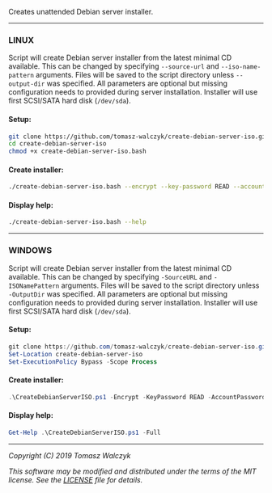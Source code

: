 Creates unattended Debian server installer.
___
### LINUX
Script will create Debian server installer from the latest minimal CD available.
This can be changed by specifying `--source-url` and `--iso-name-pattern` arguments.
Files will be saved to the script directory unless `--output-dir` was specified.
All parameters are optional but missing configuration needs to provided during
server installation. Installer will use first SCSI/SATA hard disk (`/dev/sda`).
#### Setup:
```bash
git clone https://github.com/tomasz-walczyk/create-debian-server-iso.git
cd create-debian-server-iso
chmod +x create-debian-server-iso.bash
```
#### Create installer:
```bash
./create-debian-server-iso.bash --encrypt --key-password READ --account-password READ --hostname <HOSTNAME> --domain <DOMAIN> --output-dir <PATH>
```
#### Display help:
```bash
./create-debian-server-iso.bash --help
```
___
### WINDOWS
Script will create Debian server installer from the latest minimal CD available.
This can be changed by specifying `-SourceURL` and `-ISONamePattern` arguments.
Files will be saved to the script directory unless `-OutputDir` was specified.
All parameters are optional but missing configuration needs to provided during
server installation. Installer will use first SCSI/SATA hard disk (`/dev/sda`).
#### Setup:
```powershell
git clone https://github.com/tomasz-walczyk/create-debian-server-iso.git
Set-Location create-debian-server-iso
Set-ExecutionPolicy Bypass -Scope Process
```
#### Create installer:
```powershell
.\CreateDebianServerISO.ps1 -Encrypt -KeyPassword READ -AccountPassword READ -Hostname <HOSTNAME> -Domain <DOMAIN> -OutputDir <PATH>
```
#### Display help:
```powershell
Get-Help .\CreateDebianServerISO.ps1 -Full
```
___
*Copyright (C) 2019 Tomasz Walczyk*

*This software may be modified and distributed under the terms*
*of the MIT license. See the [LICENSE](LICENSE) file for details.*
